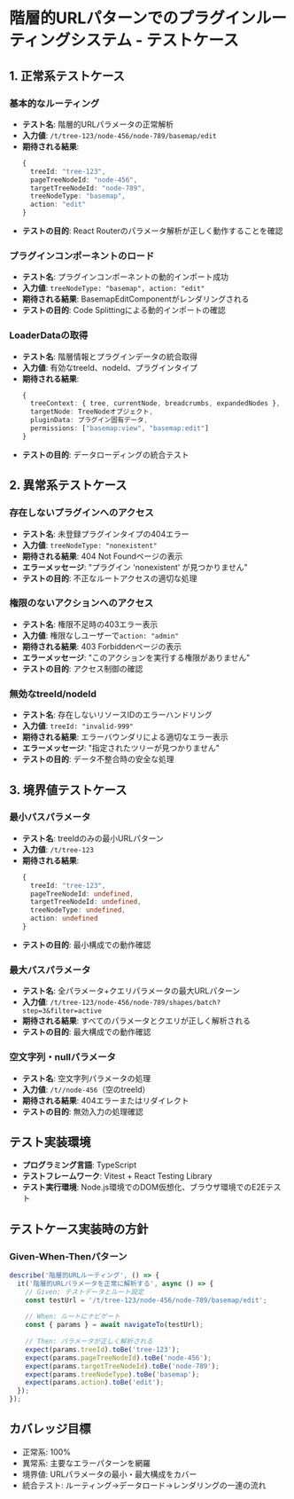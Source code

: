 # 階層的URLパターンでのプラグインルーティングシステム - テストケース

## 1. 正常系テストケース

### 基本的なルーティング
- **テスト名**: 階層的URLパラメータの正常解析
- **入力値**: `/t/tree-123/node-456/node-789/basemap/edit`
- **期待される結果**: 
  ```typescript
  {
    treeId: "tree-123",
    pageTreeNodeId: "node-456", 
    targetTreeNodeId: "node-789",
    treeNodeType: "basemap",
    action: "edit"
  }
  ```
- **テストの目的**: React Routerのパラメータ解析が正しく動作することを確認

### プラグインコンポーネントのロード
- **テスト名**: プラグインコンポーネントの動的インポート成功
- **入力値**: `treeNodeType: "basemap", action: "edit"`
- **期待される結果**: BasemapEditComponentがレンダリングされる
- **テストの目的**: Code Splittingによる動的インポートの確認

### LoaderDataの取得
- **テスト名**: 階層情報とプラグインデータの統合取得
- **入力値**: 有効なtreeId、nodeId、プラグインタイプ
- **期待される結果**: 
  ```typescript
  {
    treeContext: { tree, currentNode, breadcrumbs, expandedNodes },
    targetNode: TreeNodeオブジェクト,
    pluginData: プラグイン固有データ,
    permissions: ["basemap:view", "basemap:edit"]
  }
  ```
- **テストの目的**: データローディングの統合テスト

## 2. 異常系テストケース

### 存在しないプラグインへのアクセス
- **テスト名**: 未登録プラグインタイプの404エラー
- **入力値**: `treeNodeType: "nonexistent"`
- **期待される結果**: 404 Not Foundページの表示
- **エラーメッセージ**: "プラグイン 'nonexistent' が見つかりません"
- **テストの目的**: 不正なルートアクセスの適切な処理

### 権限のないアクションへのアクセス
- **テスト名**: 権限不足時の403エラー表示
- **入力値**: 権限なしユーザーで`action: "admin"`
- **期待される結果**: 403 Forbiddenページの表示
- **エラーメッセージ**: "このアクションを実行する権限がありません"
- **テストの目的**: アクセス制御の確認

### 無効なtreeId/nodeId
- **テスト名**: 存在しないリソースIDのエラーハンドリング
- **入力値**: `treeId: "invalid-999"`
- **期待される結果**: エラーバウンダリによる適切なエラー表示
- **エラーメッセージ**: "指定されたツリーが見つかりません"
- **テストの目的**: データ不整合時の安全な処理

## 3. 境界値テストケース

### 最小パスパラメータ
- **テスト名**: treeIdのみの最小URLパターン
- **入力値**: `/t/tree-123`
- **期待される結果**: 
  ```typescript
  {
    treeId: "tree-123",
    pageTreeNodeId: undefined,
    targetTreeNodeId: undefined,
    treeNodeType: undefined,
    action: undefined
  }
  ```
- **テストの目的**: 最小構成での動作確認

### 最大パスパラメータ
- **テスト名**: 全パラメータ+クエリパラメータの最大URLパターン
- **入力値**: `/t/tree-123/node-456/node-789/shapes/batch?step=3&filter=active`
- **期待される結果**: すべてのパラメータとクエリが正しく解析される
- **テストの目的**: 最大構成での動作確認

### 空文字列・nullパラメータ
- **テスト名**: 空文字列パラメータの処理
- **入力値**: `/t//node-456`（空のtreeId）
- **期待される結果**: 404エラーまたはリダイレクト
- **テストの目的**: 無効入力の処理確認

## テスト実装環境

- **プログラミング言語**: TypeScript
- **テストフレームワーク**: Vitest + React Testing Library
- **テスト実行環境**: Node.js環境でのDOM仮想化、ブラウザ環境でのE2Eテスト

## テストケース実装時の方針

### Given-When-Thenパターン
```typescript
describe('階層的URLルーティング', () => {
  it('階層的URLパラメータを正常に解析する', async () => {
    // Given: テストデータとルート設定
    const testUrl = '/t/tree-123/node-456/node-789/basemap/edit';
    
    // When: ルートにナビゲート
    const { params } = await navigateTo(testUrl);
    
    // Then: パラメータが正しく解析される
    expect(params.treeId).toBe('tree-123');
    expect(params.pageTreeNodeId).toBe('node-456');
    expect(params.targetTreeNodeId).toBe('node-789');
    expect(params.treeNodeType).toBe('basemap');
    expect(params.action).toBe('edit');
  });
});
```

## カバレッジ目標

- 正常系: 100%
- 異常系: 主要なエラーパターンを網羅
- 境界値: URLパラメータの最小・最大構成をカバー
- 統合テスト: ルーティング→データロード→レンダリングの一連の流れ